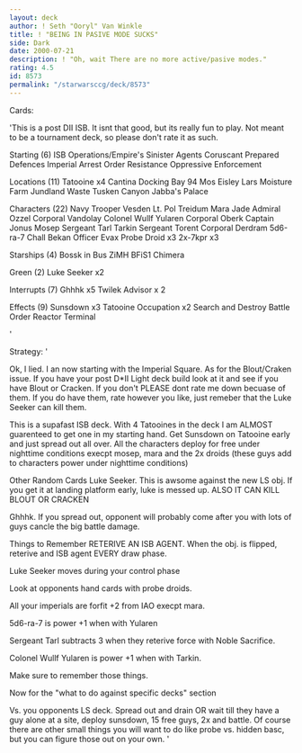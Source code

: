 ```yaml
---
layout: deck
author: ! Seth "Ooryl" Van Winkle
title: ! "BEING IN PASIVE MODE SUCKS"
side: Dark
date: 2000-07-21
description: ! "Oh, wait There are no more active/pasive modes."
rating: 4.5
id: 8573
permalink: "/starwarsccg/deck/8573"
---
```

Cards: 

'This is a post DII ISB.  It isnt that good, but its really fun to play. Not meant to be a tournament deck, so please don't rate it as such.

Starting (6)
ISB Operations/Empire's Sinister Agents
Coruscant
Prepared Defences
Imperial Arrest Order
Resistance
Oppressive Enforcement

Locations (11)
Tatooine x4
Cantina
Docking Bay 94
Mos Eisley
Lars Moisture Farm
Jundland Waste
Tusken Canyon
Jabba's Palace

Characters (22)
Navy Trooper Vesden
Lt. Pol Treidum
Mara Jade
Admiral Ozzel
Corporal Vandolay
Colonel Wullf Yularen
Corporal Oberk
Captain Jonus
Mosep
Sergeant Tarl
Tarkin
Sergeant Torent
Corporal Derdram
5d6-ra-7
Chall Bekan
Officer Evax
Probe Droid x3
2x-7kpr x3

Starships (4)
Bossk in Bus
ZiMH
BFiS1
Chimera

Green (2)
Luke Seeker x2

Interrupts (7)
Ghhhk x5
Twilek Advisor x 2

Effects (9)
Sunsdown x3
Tatooine Occupation x2
Search and Destroy
Battle Order
Reactor Terminal


'

Strategy: '

Ok, I lied.  I an now starting with the Imperial Square.  As for the Blout/Craken issue.  If you have your post D*II Light deck build look at it and see if you have Blout or Cracken.  If you don't PLEASE dont rate me down becuase of them.  If you do have them, rate however you like, just remeber that the Luke Seeker can kill them.


This is a supafast ISB deck.  With 4 Tatooines in the deck I am ALMOST guarenteed to get one in my starting hand.  Get Sunsdown on Tatooine early and just spread out all over.  All the characters deploy for free under nighttime conditions execpt mosep, mara and the 2x droids (these guys add to characters power under nighttime conditions)

Other Random Cards
Luke Seeker.  This is awsome against the new LS obj.  If you get it at landing platform early, luke is messed up. ALSO IT CAN KILL BLOUT OR CRACKEN

Ghhhk.	If you spread out, opponent will probably come after you with lots of guys cancle the big battle damage.

Things to Remember
RETERIVE AN ISB AGENT.	When the obj. is flipped, reterive and ISB agent EVERY draw phase.

Luke Seeker moves during your control phase

Look at opponents hand cards with probe droids.

All your imperials are forfit +2 from IAO execpt mara.

5d6-ra-7 is power +1 when with Yularen

Sergeant Tarl subtracts 3 when they reterive force with Noble Sacrifice.

Colonel Wullf Yularen is power +1 when with Tarkin.

Make sure to remember those things.

Now for the "what to do against specific decks" section

Vs. you opponents LS deck.  Spread out and drain OR wait till they have a guy alone at a site, deploy sunsdown, 15 free guys, 2x and battle.  Of course there are other small things you will want to do like probe vs. hidden basc, but you can figure those out on your own.
'

